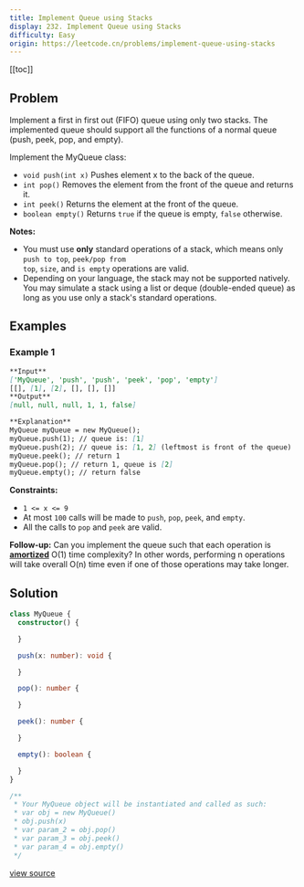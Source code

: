 ```yaml
---
title: Implement Queue using Stacks
display: 232. Implement Queue using Stacks
difficulty: Easy
origin: https://leetcode.cn/problems/implement-queue-using-stacks
---
```


[[toc]]

## Problem

Implement a first in first out (FIFO) queue using only two stacks. The implemented queue should support all the functions of a normal queue (push, peek, pop, and empty).

Implement the MyQueue class:

- <code>void push(int x)</code> Pushes element x to the back of the queue.
- <code>int pop()</code> Removes the element from the front of the queue and returns it.
- <code>int peek()</code> Returns the element at the front of the queue.
- <code>boolean empty()</code> Returns <code>true</code> if the queue is empty, <code>false</code> otherwise.

**Notes:**

- You must use **only** standard operations of a stack, which means only <code>push to top</code>, <code>peek/pop from top</code>, <code>size</code>, and <code>is empty</code> operations are valid.
- Depending on your language, the stack may not be supported natively. You may simulate a stack using a list or deque (double-ended queue) as long as you use only a stack's standard operations.

## Examples

### Example 1

```md
**Input**
['MyQueue', 'push', 'push', 'peek', 'pop', 'empty']
[[], [1], [2], [], [], []]
**Output**
[null, null, null, 1, 1, false]

**Explanation**
MyQueue myQueue = new MyQueue();
myQueue.push(1); // queue is: [1]
myQueue.push(2); // queue is: [1, 2] (leftmost is front of the queue)
myQueue.peek(); // return 1
myQueue.pop(); // return 1, queue is [2]
myQueue.empty(); // return false
```

**Constraints:**

- <code>1 &lt;= x &lt;= 9</code>
- At most <code>100</code>&nbsp;calls will be made to <code>push</code>, <code>pop</code>, <code>peek</code>, and <code>empty</code>.
- All the calls to <code>pop</code> and <code>peek</code> are valid.

**Follow-up:** Can you implement the queue such that each operation is **<a href="https://en.wikipedia.org/wiki/Amortized_analysis" target="_blank">amortized</a>** O(1) time complexity? In other words, performing n operations will take overall O(n) time even if one of those operations may take longer.

## Solution

```ts
class MyQueue {
  constructor() {

  }

  push(x: number): void {

  }

  pop(): number {

  }

  peek(): number {

  }

  empty(): boolean {

  }
}

/**
 * Your MyQueue object will be instantiated and called as such:
 * var obj = new MyQueue()
 * obj.push(x)
 * var param_2 = obj.pop()
 * var param_3 = obj.peek()
 * var param_4 = obj.empty()
 */
```

[view source](https://leetcode.cn/problems/implement-queue-using-stacks)
